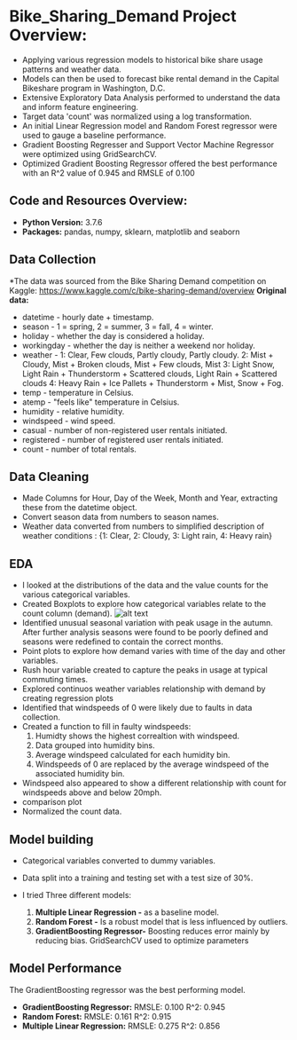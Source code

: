 # Bike_Sharing_Demand Project Overview:

* Applying various regression models to historical bike share usage patterns and weather data. 
* Models can then be used to forecast bike rental demand in the Capital Bikeshare program in Washington, D.C.
* Extensive Exploratory Data Analysis performed to understand the data and inform feature engineering.
* Target data 'count' was normalized using a log transformation.
* An initial Linear Regression model and Random Forest regressor were used to gauge a baseline performance.
* Gradient Boosting Regresser and Support Vector Machine Regressor were optimized using GridSearchCV.
* Optimized Gradient Boosting Regressor offered the best performance with an R^2 value of 0.945 and RMSLE of 0.100
## Code and Resources Overview:
* **Python Version:** 3.7.6
* **Packages:** pandas, numpy, sklearn, matplotlib and seaborn
## Data Collection
*The data was sourced from the Bike Sharing Demand competition on Kaggle:
https://www.kaggle.com/c/bike-sharing-demand/overview
 **Original data:** 
* datetime - hourly date + timestamp.  
* season -  1 = spring, 2 = summer, 3 = fall, 4 = winter.
* holiday - whether the day is considered a holiday.
* workingday - whether the day is neither a weekend nor holiday.
* weather - 1: Clear, Few clouds, Partly cloudy, Partly cloudy.
2: Mist + Cloudy, Mist + Broken clouds, Mist + Few clouds, Mist
3: Light Snow, Light Rain + Thunderstorm + Scattered clouds, Light Rain + Scattered clouds
4: Heavy Rain + Ice Pallets + Thunderstorm + Mist, Snow + Fog. 
* temp - temperature in Celsius.
* atemp - "feels like" temperature in Celsius.
* humidity - relative humidity.
* windspeed - wind speed.
* casual - number of non-registered user rentals initiated.
* registered - number of registered user rentals initiated.
* count - number of total rentals.
## Data Cleaning
* Made Columns for Hour, Day of the Week, Month and Year, extracting these from the datetime object.
* Convert season data from numbers to season names.
* Weather data converted from numbers to simplified description of weather conditions : {1: Clear, 2: Cloudy, 3: Light rain, 4: Heavy rain}

## EDA
* I looked at the distributions of the data and the value counts for the various categorical variables. 
* Created Boxplots to explore how categorical variables relate to the count column (demand).
![alt text](/Pictures/Data_Science/Bike_Demand/Box_plots.PNG)
* Identified unusual seasonal variation with peak usage in the autumn. After further analysis seasons were found to be poorly defined and seasons were redefined to contain the correct months.
* Point plots to explore how demand varies with time of the day and other variables.
* Rush hour variable created to capture the peaks in usage at typical commuting times.
* Explored continuos weather variables relationship with demand by creating regression plots
* Identified that windspeeds of 0 were likely due to faults in data collection.
* Created a function to fill in faulty windspeeds: 
   1. Humidty shows the highest correaltion with windspeed.
   2. Data grouped into humidity bins.
   3. Average windspeed calculated for each humidity bin.
   4. Windspeeds of 0 are replaced by the average windspeed of the associated humidity bin.
 * Windspeed also appeared to show a different relationship with count for windspeeds above and below 20mph.
 * comparison plot
 * Normalized the count data.

## Model building
* Categorical variables converted to dummy variables.
* Data split into a training and testing set with a test size of 30%.

* I tried Three different models:
  1. **Multiple Linear Regression -** as a baseline model.
  2. **Random Forest -** Is a robust model that is less influenced by outliers.
  3. **GradientBoosting Regressor-** Boosting reduces error mainly by reducing bias. GridSearchCV used to optimize parameters
  
## Model Performance
The GradientBoosting regressor was the best performing model.

* **GradientBoosting Regressor:** RMSLE:  0.100   R^2: 0.945
* **Random Forest:** RMSLE:  0.161   R^2:  0.915 
* **Multiple Linear Regression:** RMSLE: 0.275 R^2: 0.856

                          
  


